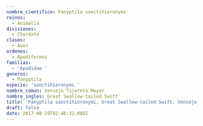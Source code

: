 ```yaml
---
nombre_cientifico: Panyptila sanctihieronymi
reinos:
  - Animalia
divisiones:
  - Chordata
clases:
  - Aves
ordenes:
  - Apodiformes
familias:
  - 'Apodidae '
generos:
  - Panyptila
especie: 'sanctihieronymi '
nombre_comun: Vencejo Tijereta Mayor
nombre_ingles: Great Swallow-tailed Swift
title: 'Panyptila sanctihieronymi, Great Swallow-tailed Swift, Vencejo Tijereta Mayor'
draft: false
date: 2017-08-19T02:46:32.000Z
---
```


